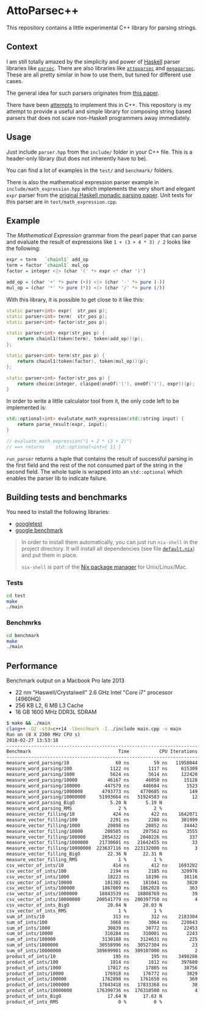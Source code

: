 # AttoParsec++

This repository contains a little experimental C++ library for parsing strings.

## Context

I am still totally amazed by the simplicity and power of [Haskell](https://www.haskell.org/) parser libraries like [`parsec`](https://hackage.haskell.org/package/parsec).
There are also libraries like [`attoparsec`](https://hackage.haskell.org/package/attoparsec) and [`megaparsec`](https://hackage.haskell.org/package/megaparsec).
These are all pretty similar in how to use them, but tuned for different use cases.

The general idea for such parsers originates from [this paper](http://www.cs.nott.ac.uk/~pszgmh/pearl.pdf).

There have been [attempts](http://yapb-soc.blogspot.de/2012/11/monadic-parsing-in-c.html) to implement this in C++.
This repository is my attempt to provide a useful and simple library for composing string based parsers that does not scare non-Haskell programmers away immediately.

## Usage

Just include `parser.hpp` from the `include/` folder in your C++ file.
This is a header-only library (but does not inherently have to be).

You can find a lot of examples in the `test/` and `benchmark/` folders.

There is also the mathematical expression parser example in `include/math_expression.hpp` which implements the very short and elegant `expr` parser from the [original Haskell monadic parsing paper](http://www.cs.nott.ac.uk/~pszgmh/pearl.pdf).
Unit tests for this parser are in `test/math_expression.cpp`.

## Example

The *Mathematical Expression* grammar from the pearl paper that can parse and evaluate the result of expressions like `1 + (3 + 4 * 3) / 2` looks like the following:

``` haskell
expr = term   `chainl1` add_op
term = factor `chainl1` mul_op
factor = integer <|> (char '(' *> expr <* char ')')

add_op = (char '+' *> pure (+)) <|> (char '-' *> pure (-))
mul_op = (char '*' *> pure (*)) <|> (char '/' *> pure (/))
```

With this library, it is possible to get close to it like this:

``` c++
static parser<int> expr(  str_pos p);
static parser<int> term(  str_pos p);
static parser<int> factor(str_pos p);

static parser<int> expr(str_pos p) {
    return chainl1(token(term), token(add_op))(p);
};

static parser<int> term(str_pos p) {
    return chainl1(token(factor), token(mul_op))(p);
};

static parser<int> factor(str_pos p) {
    return choice(integer, clasped(oneOf('('), oneOf(')'), expr))(p);
}
```

In order to write a little calculator tool from it, the only code left to be implemented is:

``` c++
std::optional<int> evalutate_math_expression(std::string input) {
    return parse_result(expr, input);
}

// evaluate_math_expression("1 + 2 * (3 + 2)")
// ==> returns    std::optional<int>{ 11 }
```

`run_parser` returns a tuple that contains the result of successful parsing in the first field and the rest of the not consumed part of the string in the second field.
The whole tuple is wrapped into an `std::optional` which enables the parser lib to indicate failure.

## Building tests and benchmarks

You need to install the following libraries:

- [googletest](https://github.com/google/googletest)
- [google benchmark](https://github.com/google/benchmark)

> In order to install them automatically, you can just run `nix-shell` in the project directory.
> It will install all dependencies (see file [`default.nix`](./default.nix)) and put them in place.
>
> `nix-shell` is part of the [Nix package manager](https://nixos.org/nix/) for Unix/Linux/Mac.

### Tests

``` bash
cd test
make
./main
```

### Benchmrks

``` bash
cd benchmark
make
./main
```

## Performance

Benchmark output on a Macbook Pro late 2013

- 22 nm "Haswell/Crystalwell" 2.6 GHz Intel "Core i7" processor (4960HQ)
- 256 KB L2, 6 MB L3 Cache
- 16 GB 1600 MHz DDR3L SDRAM

``` bash
$ make && ./main
clang++ -O2 -std=c++14 -lbenchmark -I../include main.cpp -o main
Run on (8 X 2300 MHz CPU s)
2018-02-27 13:53:18
-----------------------------------------------------------------------
Benchmark                                Time           CPU Iterations
-----------------------------------------------------------------------
measure_word_parsing/10                 60 ns         59 ns   11958044
measure_word_parsing/100              1122 ns       1117 ns     615309
measure_word_parsing/1000             5624 ns       5614 ns     122420
measure_word_parsing/10000           46167 ns      46050 ns      15128
measure_word_parsing/100000         447579 ns     446684 ns       1523
measure_word_parsing/1000000       4793773 ns    4770685 ns        149
measure_word_parsing/10000000     51993664 ns   51924583 ns         12
measure_word_parsing_BigO             5.20 N       5.19 N
measure_word_parsing_RMS                 2 %          2 %
measure_vector_filling/10              424 ns        422 ns    1642071
measure_vector_filling/100            2291 ns       2280 ns     301999
measure_vector_filling/1000          20898 ns      20852 ns      34442
measure_vector_filling/10000        208505 ns     207562 ns       3555
measure_vector_filling/100000      2054322 ns    2040226 ns        337
measure_vector_filling/1000000    21730601 ns   21642455 ns         33
measure_vector_filling/10000000  223637116 ns  223132000 ns          3
measure_vector_filling_BigO          22.36 N      22.31 N
measure_vector_filling_RMS               1 %          1 %
csv_vector_of_ints/10                  414 ns        412 ns    1693202
csv_vector_of_ints/100                2194 ns       2185 ns     320976
csv_vector_of_ints/1000              18223 ns      18196 ns      38116
csv_vector_of_ints/10000            181302 ns     181041 ns       3820
csv_vector_of_ints/100000          1867089 ns    1862028 ns        363
csv_vector_of_ints/1000000        18843539 ns   18808769 ns         39
csv_vector_of_ints/10000000      200541779 ns  200397750 ns          4
csv_vector_of_ints_BigO              20.04 N      20.03 N
csv_vector_of_ints_RMS                   1 %          1 %
sum_of_ints/10                         313 ns        312 ns    2183304
sum_of_ints/100                       3068 ns       3064 ns     220643
sum_of_ints/1000                     30839 ns      30772 ns      22453
sum_of_ints/10000                   310284 ns     310001 ns       2243
sum_of_ints/100000                 3130188 ns    3124631 ns        225
sum_of_ints/1000000               30558996 ns   30527304 ns         23
sum_of_ints/10000000             309699901 ns  309107000 ns          2
product_of_ints/10                     195 ns        195 ns    3498286
product_of_ints/100                   1814 ns       1812 ns     397680
product_of_ints/1000                 17817 ns      17805 ns      38756
product_of_ints/10000               176918 ns     176772 ns       3829
product_of_ints/100000             1762898 ns    1761650 ns        369
product_of_ints/1000000           17843418 ns   17833368 ns         38
product_of_ints/10000000         176399736 ns  176310500 ns          4
product_of_ints_BigO                 17.64 N      17.63 N
product_of_ints_RMS                      0 %          0 %
```

